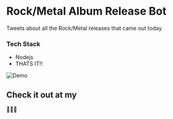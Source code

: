 # Rock/Metal Album Release Bot 
Tweets about all the Rock/Metal releases that came out today 

### Tech Stack
-   Nodejs
-   THATS IT!!

![Demo](https://i.imgur.com/InFexJ2.png)

## Check it out at my 
[Twitter]: https://twitter.com/sehmim

🤖🤖🤖